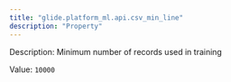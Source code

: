 ```yaml
---
title: "glide.platform_ml.api.csv_min_line"
description: "Property"
---
```


Description: Minimum number of records used in training

Value: `10000`